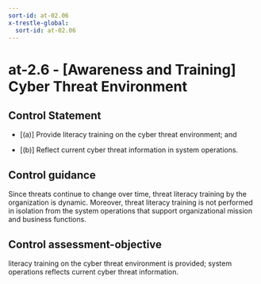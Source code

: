 ```yaml
---
sort-id: at-02.06
x-trestle-global:
  sort-id: at-02.06
---
```


# at-2.6 - \[Awareness and Training\] Cyber Threat Environment

## Control Statement

- \[(a)\] Provide literacy training on the cyber threat environment; and

- \[(b)\] Reflect current cyber threat information in system operations.

## Control guidance

Since threats continue to change over time, threat literacy training by the organization is dynamic. Moreover, threat literacy training is not performed in isolation from the system operations that support organizational mission and business functions.

## Control assessment-objective

literacy training on the cyber threat environment is provided;
system operations reflects current cyber threat information.
